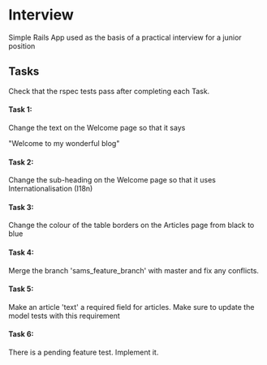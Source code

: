 # Interview
Simple Rails App used as the basis of a practical interview for a junior position

## Tasks

Check that the rspec tests pass after completing each Task.

#### Task 1:

Change the text on the Welcome page so that it says

"Welcome to my wonderful blog"

#### Task 2:

Change the sub-heading on the Welcome page so that it uses
Internationalisation (I18n)

#### Task 3:

Change the colour of the table borders on the Articles page from black to blue

#### Task 4:

Merge the branch 'sams_feature_branch' with master and fix any conflicts. 

#### Task 5:

Make an article 'text' a required field for articles.
Make sure to update the model tests with this requirement

#### Task 6:

There is a pending feature test. Implement it.
